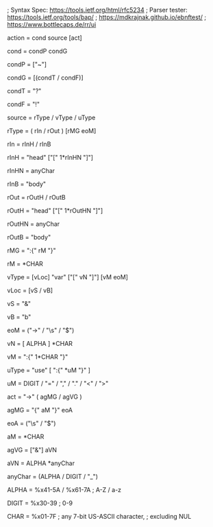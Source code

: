 ; Syntax Spec:   https://tools.ietf.org/html/rfc5234
; Parser tester: https://tools.ietf.org/tools/bap/
; https://mdkrajnak.github.io/ebnftest/
; https://www.bottlecaps.de/rr/ui

action = cond source [act]

cond = condP condG

condP = ["~"]

condG = [(condT / condF)]

condT = "?"

condF = "!"

source = rType / vType / uType

rType = ( rIn / rOut ) [rMG eoM]

rIn = rInH / rInB

rInH = "head" ["[" 1*rInHN "]"]

rInHN = anyChar

rInB = "body"

rOut = rOutH / rOutB

rOutH = "head" ["[" 1*rOutHN "]"]

rOutHN = anyChar

rOutB = "body"

rMG = ":{" rM "}"

rM = *CHAR

vType = [vLoc] 
    "var" ["[" vN "]"]
    [vM eoM]
    
vLoc = [vS / vB]

vS = "&"

vB = "b"

eoM = ("->" / "\s" / "$")

vN = [ ALPHA ] *CHAR

vM = ":{" 1*CHAR "}"

uType = "use" [ ":{" *uM "}" ]

uM = DIGIT / "=" / "," / "." / "<" / ">"

act = "->" ( agMG / agVG )

agMG = "{" aM "}" eoA

eoA = ("\s" / "$")

aM = *CHAR

agVG = ["&"] aVN

aVN = ALPHA *anyChar

anyChar = (ALPHA / DIGIT / "_")

ALPHA = %x41-5A / %x61-7A  ; A-Z / a-z

DIGIT = %x30-39  ; 0-9

CHAR =  %x01-7F  ; any 7-bit US-ASCII character,
                 ;  excluding NUL
